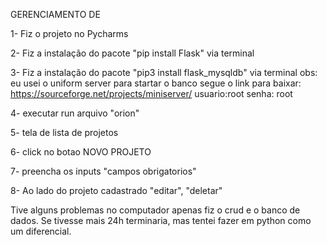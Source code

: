 GERENCIAMENTO DE 


  1- Fiz o projeto no Pycharms

  2- Fiz a instalação do pacote  "pip install Flask" via terminal

  3- Fiz a instalação do pacote "pip3 install flask_mysqldb" via terminal
    obs: eu usei o uniform server para startar o banco segue o link para baixar:
    https://sourceforge.net/projects/miniserver/
    usuario:root
    senha: root

  4- executar run arquivo "orion"

  5- tela de lista de projetos

  6- click no botao NOVO PROJETO

  7- preencha os inputs "campos obrigatorios"

  8- Ao lado do projeto cadastrado "editar", "deletar"

Tive alguns problemas no computador apenas fiz o crud e o banco de dados. 
Se tivesse mais 24h terminaria, mas tentei fazer em python como um diferencial.


